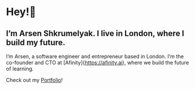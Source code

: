 # Hey!👋

## I’m Arsen Shkrumelyak. I live in London, where I build my future.

I’m Arsen, a software engineer and entrepreneur based in London. I’m the co-founder and CTO at [Afinity]{https://afinity.ai), where we build the future of learning.

Check out my [Portfolio](https://arsenstorm.com)!
